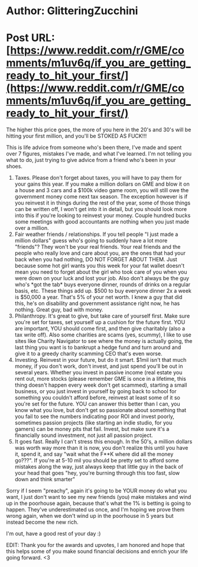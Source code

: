 # Author: GlitteringZucchini
# Post URL: [https://www.reddit.com/r/GME/comments/m1uv6q/if_you_are_getting_ready_to_hit_your_first/](https://www.reddit.com/r/GME/comments/m1uv6q/if_you_are_getting_ready_to_hit_your_first/)


The higher this price goes, the more of you here in the 20's and 30's will be hitting your first million, and you'll be STOKED AS FUCK!!!

This is life advice from someone who's been there, I've made and spent over 7 figures, mistakes I've made, and what I've learned. I'm not telling you what to do, just trying to give advice from a friend who's been in your shoes.

1. Taxes. Please don't forget about taxes, you will have to pay them for your gains this year. If you make a million dollars on GME and blow it on a house and 3 cars and a $100k video game room, you will still owe the government money come next tax season. The exception however is if you reinvest it in things during the rest of the year, some of those things can be written off, I won't get into it in detail, but you should look more into this if you're looking to reinvest your money. Couple hundred bucks some meetings with good accountants are nothing when you just made over a million.
2. Fair weather friends / relationships. If you tell people "I just made a million dollars" guess who's going to suddenly have a lot more "friends"? They won't be your real friends. Your real friends and the people who really love and care about you, are the ones that had your back when you had nothing, DO NOT FORGET ABOUT THEM. Just because some hot girl wants you this week for your fat wallet doesn't mean you need to forget about the girl who took care of you when you were down on your luck and lost your job. Also don't always be the guy who's \*got the tab\* buys everyone dinner, rounds of drinks on a regular basis, etc. These things add up. $500 to buy everyone dinner 2x a week is $50,000 a year. That's 5% of your net worth. I knew a guy that did this, he's on disability and government assistance right now, he has nothing. Great guy, bad with money.
3. Philanthropy. It's great to give, but take care of yourself first. Make sure you're set for taxes, set yourself up a cushion for the future first. YOU are important, YOU should come first, and then give charitably (also a tax write off). Also some charities are scams (yes, scummy), I like to use sites like Charity Navigator to see where the money is actually going, the last thing you want is to bankrupt a hedge fund and turn around and give it to a greedy charity scamming CEO that's even worse.
4. Investing. Reinvest in your future, but do it smart. $1mil isn't that much money, if you don't work, don't invest, and just spend you'll be out in several years. Whether you invest in passive income (real estate you rent out, more stocks (please remember GME is once in a lifetime, this thing doesn't happen every week don't get scammed), starting a small business, or you just invest in yourself by going back to school for something you couldn't afford before, reinvest at least some of it so you're set for the future. YOU can answer this better than I can, you know what you love, but don't get so passionate about something that you fail to see the numbers indicating poor ROI and invest poorly, sometimes passion projects (like starting an indie studio, for you gamers) can be money pits that fail. Invest, but make sure it's a financially sound investment, not just all passion project.
5. It goes fast. Really I can't stress this enough. In the 50's, a million dollars was worth way more than it is now, you don't realize this until you have it, spend it, and say "wait what the F\*\*K where did all the money go???". If you're at 5-10 mil you should be pretty set to afford some mistakes along the way, just always keep that little guy in the back of your head that goes "hey, you're burning through this too fast, slow down and think smarter"

Sorry if I seem "preachy", again it's going to be YOUR money do what you want, I just don't want to see my new friends (you) make mistakes and wind up in the poorhouse again, because that's what the 1% is betting is going to happen. They've underestimated us once, and I'm hoping we prove them wrong again, when we don't wind up in the poorhouse in 5 years but instead become the new rich.

I'm out, have a good rest of your day :)

EDIT: Thank you for the awards and upvotes, I am honored and hope that this helps some of you make sound financial decisions and enrich your life going forward. <3